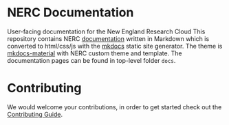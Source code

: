 # NERC Documentation
User-facing documentation for the New England Research Cloud
This repository contains NERC [documentation](https://docs.nerc.mghpcc.org/) written
in Markdown which is converted to html/css/js with the [mkdocs](http://www.mkdocs.org) static site generator. The theme is [mkdocs-material](https://github.com/squidfunk/mkdocs-material) with NERC custom theme and template. The documentation pages can be found in top-level folder `docs`.

# Contributing

We would welcome your contributions, in order to get started check out the [Contributing Guide](https://github.com/nerc-project/nerc-docs/blob/main/CONTRIBUTING.md).
